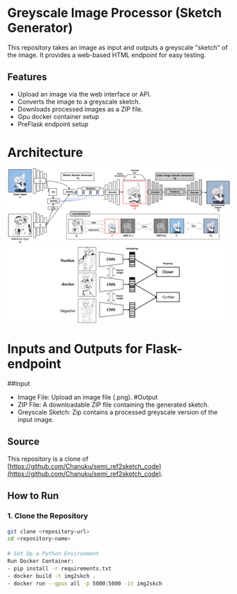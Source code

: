 # Greyscale Image Processor (Sketch Generator)

This repository takes an image as input and outputs a greyscale "sketch" of the image. It provides a web-based HTML endpoint for easy testing.

## Features
- Upload an image via the web interface or API.
- Converts the image to a greyscale sketch.
- Downloads processed images as a ZIP file.
- Gpu docker container setup
- PreFlask endpoint setup

# Architecture
![Alt text](assets/1.png)
![Alt text](assets/2.png)

# Inputs and Outputs for Flask-endpoint
##Input
 - Image File: Upload an image file (.png).
#Output
- ZIP File: A downloadable ZIP file containing the generated sketch.
- Greyscale Sketch: Zip contains a processed greyscale version of the input image.

## Source
This repository is a clone of [https://github.com/Chanuku/semi_ref2sketch_code](https://github.com/Chanuku/semi_ref2sketch_code).


## How to Run

### 1. Clone the Repository
```bash
git clone <repository-url>
cd <repository-name>

# Set Up a Python Environment
Run Docker Container:
- pip install -r requirements.txt
- docker build -t img2skch .
- docker run --gpus all -p 5000:5000 -it img2skch
